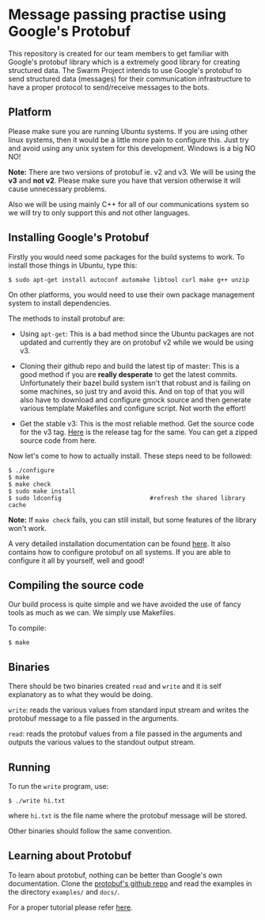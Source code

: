 # Message passing practise using Google's Protobuf

This repository is created for our team members to get familiar with
Google's protobuf library which is a extremely good library for creating
structured data. The Swarm Project intends to use Google's protobuf
to send structured data (messages) for their communication infrastructure
to have a proper protocol to send/receive messages to the bots.

## Platform

Please make sure you are running Ubuntu systems. If you are using other
linux systems, then it would be a little more pain to configure this.
Just try and avoid using any unix system for this development. Windows
is a big NO NO!

**Note:** There are two versions of protobuf ie. v2 and v3. We will be
using the **v3** and **not v2**. Please make sure you have that version
otherwise it will cause unnecessary problems.

Also we will be using mainly C++ for all of our communications system
so we will try to only support this and not other languages.

## Installing Google's Protobuf

Firstly you would need some packages for the build systems to work. To
install those things in Ubuntu, type this: 

`$ sudo apt-get install autoconf automake libtool curl make g++ unzip`

On other platforms, you would need to use their own package management
system to install dependencies. 

The methods to install protobuf are:

 * Using `apt-get`: This is a bad method since the Ubuntu packages are not
   updated and currently they are on protobuf v2 while we would be using
   v3.

 * Cloning their github repo and build the latest tip of master: This is
   a good method if you are **really desperate** to get the latest commits.
   Unfortunately their bazel build system isn't that robust and is failing
   on some machines, so just try and avoid this. And on top of that you
   will also have to download and configure gmock source and then generate
   various template Makefiles and configure script. Not worth the effort!

 * Get the stable v3: This is the most reliable method. Get the source
   code for the v3 tag.
   [Here](https://github.com/google/protobuf/releases/tag/v3.0.0) is the
   release tag for the same. You can get a zipped source code from here.

Now let's come to how to actually install. These steps need to be followed: 

```
$ ./configure
$ make
$ make check
$ sudo make install
$ sudo ldconfig                         #refresh the shared library cache
```

**Note:** If `make check` fails, you can still install, but some features
of the library won't work.

A very detailed installation documentation can be found
[here](https://github.com/google/protobuf/blob/master/src/README.md).
It also contains how to configure protobuf on all systems. If you
are able to configure it all by yourself, well and good!

## Compiling the source code

Our build process is quite simple and we have avoided the use of fancy
tools as much as we can. We simply use Makefiles.

To compile: 

`$ make`

## Binaries

There should be two binaries created `read` and `write` and it is self
explanatory as to what they would be doing. 

`write`: reads the various values from standard input stream and writes
         the protobuf message to a file passed in the arguments.

`read`: reads the protobuf values from a file passed in the arguments
        and outputs the various values to the standout output stream.

## Running

To run the `write` program, use: 

`$ ./write hi.txt`

where `hi.txt` is the file name where the protobuf message will be
stored.

Other binaries should follow the same convention.

## Learning about Protobuf

To learn about protobuf, nothing can be better than Google's own
documentation. Clone the
[protobuf's github repo](https://github.com/google/protobuf) and read
the examples in the directory `examples/` and `docs/`.

For a proper tutorial please refer
[here](https://developers.google.com/protocol-buffers/).
